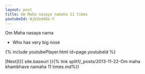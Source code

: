 ```yaml
---
layout: post
title: Om Maha nasaya namaha 11 times
youtubeId: WjbZeddGo-Y
---
```

 
 
Om Maha nasaya nama 
 
 -  Who has very big nose 
 
  
 
  
 
 
 
 
 
 


{% include youtubePlayer.html id=page.youtubeId %}
 
[Next]({{ site.baseurl }}{% link  split1/_posts/2013-11-22-Om maha khambhave namaha 11 times.md%})
 

